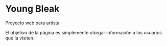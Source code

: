 # Young Bleak
Proyecto web para artista

El objetivo de la página es simplemente otorgar información a los usuarios que la visiten.
